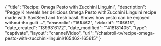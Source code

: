 {
    "title": "Recipe: Omega Pesto with Zucchini Linguini",
    "description": "Peggy K reveals her delicious Omega Pesto with Zucchini Linguini recipe made with SaviSeed and fresh basil. Shows how pesto can be enjoyed without the guilt ...",
    "channelid": "165462",
    "videoid": "165615",
    "date_created": "1399316172",
    "date_modified": "1418181405",
    "type": "captivate",
    "layout": "channelVideo",
    "url": "\/charbroil-tv\/recipe-omega-pesto-with-zucchini-linguini\/165462-165615"
}